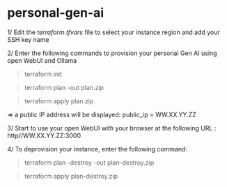 # personal-gen-ai

1/ Edit the *terraform.tfvars* file to select your instance region and add your SSH key name

2/ Enter the following commands to provision your personal Gen AI using open WebUI and Ollama

> terraform init

> terraform plan -out plan.zip

> terraform apply plan.zip

=> a public IP address will be displayed: public_ip = WW.XX.YY.ZZ

3/ Start to use your open WebUI with your browser at the following URL : http//WW.XX.YY.ZZ:3000

4/ To deprovision your instance, enter the following command:

> terraform plan -destroy -out plan-destroy.zip

> terraform apply plan-destroy.zip
